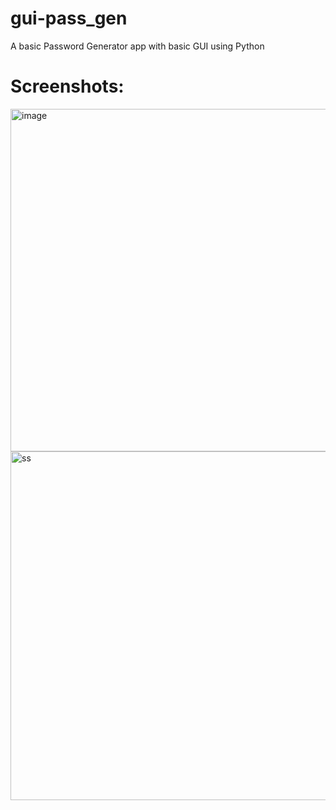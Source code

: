 # gui-pass_gen
A basic Password Generator app with basic GUI using Python

# Screenshots:


<img width="620" height="548" alt="image" src="https://github.com/user-attachments/assets/7d673f62-9714-4feb-9d3a-39746a094b3a" />


<img width="623" height="558" alt="ss" src="https://github.com/user-attachments/assets/702162c4-d6b2-4c1b-afef-09b03a0bc490" />




